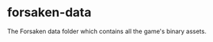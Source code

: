 forsaken-data
====================

The Forsaken data folder which contains all the game's binary assets.
